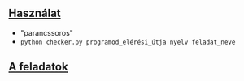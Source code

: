 ## [Használat](hasznal.md)
* "parancssoros"
* ```python checker.py programod_elérési_útja nyelv feladat_neve```
## [A feladatok](feladatok/README.md)
